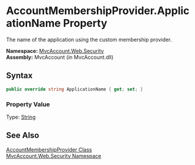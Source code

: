 AccountMembershipProvider.ApplicationName Property
==================================================
The name of the application using the custom membership provider.

**Namespace:** [MvcAccount.Web.Security][1]  
**Assembly:** MvcAccount (in MvcAccount.dll)

Syntax
------

```csharp
public override string ApplicationName { get; set; }
```

### Property Value
Type: [String][2]

See Also
--------
[AccountMembershipProvider Class][3]  
[MvcAccount.Web.Security Namespace][1]  

[1]: ../README.md
[2]: http://msdn.microsoft.com/en-us/library/s1wwdcbf
[3]: README.md